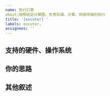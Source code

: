 ```yaml
---
name: 执行引擎
about:按照给定计算图，负责存储、计算、网络传输的执行
title: '[excuter] '
labels: excuter,
assignees: ''
---
```


## 支持的硬件、操作系统

## 你的思路

## 其他叙述
 


<!-- 请在此处添加其他相关信息，如：
- 参考实现（如PyTorch中的实现）
- 性能要求
- 测试用例
- 其他注意事项
-->